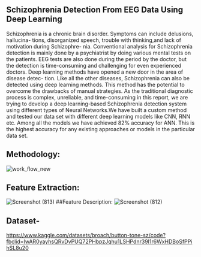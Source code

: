 ## Schizophrenia Detection From EEG Data Using Deep Learning
Schizophrenia is a chronic brain disorder. Symptoms can include delusions, hallucina-
tions, disorganized speech, trouble with thinking,and lack of motivation during Schizophre-
nia. Conventional analysis for Schizophrenia detection is mainly done by a psychiatrist
by doing various mental tests on the patients. EEG tests are also done during the period
by the doctor, but the detection is time-consuming and challenging for even experienced
doctors. Deep learning methods have opened a new door in the area of disease detec-
tion. Like all the other diseases, Schizophrenia can also be detected using deep learning
methods. This method has the potential to overcome the drawbacks of manual strategies.
As the traditional diagnostic process is complex, unreliable, and time-consuming in this
report, we are trying to develop a deep learning-based Schizophrenia detection system
using different types of Neural Networks.We have built a custom method and tested our
data set with different deep learning models like CNN, RNN etc. Among all the models
we have achieved 82% accuracy for ANN. This is the highest accuracy for any existing
approaches or models in the particular data set.

## Methodology:
![work_flow_new](https://github.com/Sadiatumpa60/Schizophrenia-Detection-From-EEG-Data/assets/131945108/41c16c82-63ee-467e-b07d-de971ac34d02)
## Feature Extraction:
![Screenshot (813)](https://github.com/Sadiatumpa60/Schizophrenia-Detection-From-EEG-Data/assets/131945108/06b5846f-7400-431b-be33-d39c2c07623c)
##Feature Description:
![Screenshot (812)](https://github.com/Sadiatumpa60/Schizophrenia-Detection-From-EEG-Data/assets/131945108/1dcf7d85-85fc-400e-bd53-5cc5b03c294d)
## Dataset-
https://www.kaggle.com/datasets/broach/button-tone-sz/code?fbclid=IwAR0yayhsQRvDvPUQ72PHbpzJqhu1LSHPdnr39l1r6WxHDBoSfPPihSL8u20

